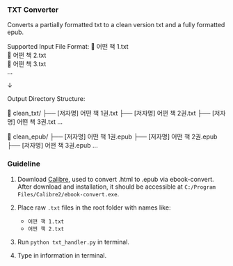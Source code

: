 ### TXT Converter

Converts a partially formatted txt to a clean version txt and a fully formatted epub.

Supported Input File Format:
📄 어떤 책 1.txt  
📄 어떤 책 2.txt  
📄 어떤 책 3.txt  
...

↓

Output Directory Structure:

📁 clean_txt/
├── [저자명] 어떤 책 1권.txt
├── [저자명] 어떤 책 2권.txt
├── [저자명] 어떤 책 3권.txt
...

📁 clean_epub/
├── [저자명] 어떤 책 1권.epub
├── [저자명] 어떤 책 2권.epub
├── [저자명] 어떤 책 3권.epub
...

### Guideline

1. Download [Calibre](https://calibre-ebook.com/download), used to convert .html to .epub via ebook-convert. After download and installation, it should be accessible at `C:/Program Files/Calibre2/ebook-convert.exe`.

2. Place raw `.txt` files in the root folder with names like:
   - `어떤 책 1.txt`
   - `어떤 책 2.txt`

3. Run `python txt_handler.py` in terminal.

4. Type in information in terminal.